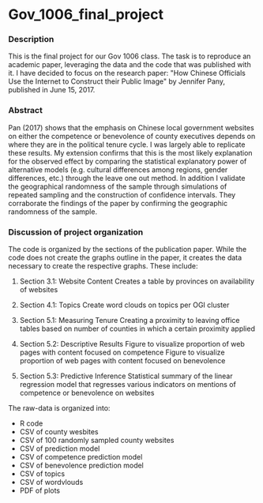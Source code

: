# Gov_1006_final_project

### Description
This is the final project for our Gov 1006 class. The task is to reproduce an academic paper, leveraging  the data and the code that was published with it. I have decided to focus on the research paper: "How Chinese Officials Use the Internet to Construct their Public Image" by Jennifer Pany, published in June 15, 2017.


### Abstract

Pan (2017) shows that the emphasis on Chinese local government websites on either the competence or benevolence of county executives depends on where they are in the political tenure cycle. I was largely able to replicate these results. My extension confirms that this is the most likely explanation for the observed effect by comparing the statistical explanatory power of alternative models (e.g. cultural differences among regions, gender differences, etc.) through the leave one out method. In addition I validate the geographical randomness of the sample through simulations of repeated sampling and the construction of confidence intervals. They corraborate the findings of the paper by confirming the geographic randomness of the sample.


### Discussion of project organization
The code is organized by the sections of the publication paper. While the code does not create the graphs outline in the paper, it creates the data necessary to create the respective graphs. These include:

1. Section 3.1: Website Content
   Creates a table by provinces on availability of websites  
   
2. Section 4.1: Topics
  Create word clouds on topics per OGI cluster

3. Section 5.1: Measuring Tenure
  Creating a proximity to leaving office tables based on number of counties in which a certain proximity applied
  
4. Section 5.2: Descriptive Results
  Figure to visualize proportion of web pages with content focused on competence 
  Figure to visualize proportion of web pages with content focused on benevolence
  

5. Section 5.3: Predictive Inference
  Statistical summary of the linear regression model that regresses various indicators on mentions of competence or benevolence on websites

The raw-data is organized into:
- R code
- CSV of county wesbites
- CSV of 100 randomly sampled county websites
- CSV of prediction model
- CSV of competence prediction model
- CSV of benevolence prediction model
- CSV of  topics
- CSV of wordvlouds
- PDF of plots


